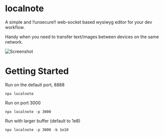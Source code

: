# localnote
A simple and !!unsecure!! web-socket based wysiwyg editor for your dev workflow.

Handy when you need to transfer text/images between devices on the same network.

![Screenshot]('./screenshot.png')

# Getting Started
Run on the default port, 8888

`npx localnote`

Run on port 3000

`npx localnote -p 3000`

Run with larger buffer (default to 1e8)

`npx localnote -p 3000 -b 1e10`

